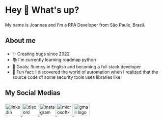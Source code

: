 <h1 align="left">Hey 👋 What's up?</h1>

###

<p align="left">My name is Joannes and I'm a RPA Developer from São Paulo, Brazil.</p>

###

<h2 align="left">About me</h2>

###

- ✨ Creating bugs since 2022
- 📚 I'm currently learning roadmap python
- 🎯 Goals: fluency in English and becoming a full stack developer
- 🎲 Fun fact: I discovered the world of automation when I realized that the source code of some security tools uses libraries like
  
###

<h2 align="left">My Social Medias</h2>

###

<div align="left">
  <a href="https://www.linkedin.com/in/lucas-joannes-b88865222/" target="_blank">
    <img src="https://raw.githubusercontent.com/maurodesouza/profile-readme-generator/master/src/assets/icons/social/linkedin/default.svg" width="52" height="40" alt="linkedin logo"  />
  </a>
  <a href="https://discordapp.com/users/j04nnes" target="_blank">
    <img src="https://raw.githubusercontent.com/maurodesouza/profile-readme-generator/master/src/assets/icons/social/discord/default.svg" width="52" height="40" alt="discord logo"  />
  </a>
  <a href="https://www.instagram.com/joannes.vr/" target="_blank">
    <img src="https://raw.githubusercontent.com/maurodesouza/profile-readme-generator/master/src/assets/icons/social/instagram/default.svg" width="52" height="40" alt="instagram logo"  />
  </a>
  <a href="mailto:joannesribeiro_@outlook.com" target="_blank">
    <img src="https://raw.githubusercontent.com/maurodesouza/profile-readme-generator/master/src/assets/icons/social/microsoft-outlook/default.svg" width="52" height="40" alt="microsoft-outlook logo"  />
  </a>
  <a href="mailto:joannes.ribeiro@gmail.com" target="_blank">
    <img src="https://raw.githubusercontent.com/maurodesouza/profile-readme-generator/master/src/assets/icons/social/gmail/default.svg" width="52" height="40" alt="gmail logo"  />
  </a>
</div>

###
